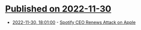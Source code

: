# [Published on 2022-11-30](index.md)

* [2022-11-30, 18:01:00](https://apple.slashdot.org/story/22/11/30/1735257/spotify-ceo-renews-attack-on-apple?utm_source=rss1.0mainlinkanon&utm_medium=feed) - [Spotify CEO Renews Attack on Apple](https://apple.slashdot.org/story/22/11/30/1735257/spotify-ceo-renews-attack-on-apple?utm_source=rss1.0mainlinkanon&utm_medium=feed)
